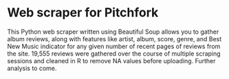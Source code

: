 # Web scraper for Pitchfork

This Python web scraper written using Beautiful Soup allows you to gather album reviews, along with features like artist, album, score, genre, and Best New Music indicator for any given number of recent pages of reviews from the site. 19,555 reviews were gathered over the course of multiple scraping sessions and cleaned in R to remove NA values before uploading. Further analysis to come. 
